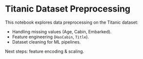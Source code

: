 # Titanic Dataset Preprocessing

This notebook explores data preprocessing on the Titanic dataset:
- Handling missing values (Age, Cabin, Embarked).
- Feature engineering (`HasCabin`, `Title`).
- Dataset cleaning for ML pipelines.

Next steps: feature encoding & scaling.
